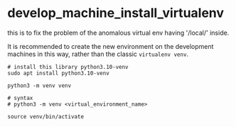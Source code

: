 # develop_machine_install_virtualenv

this is to fix the problem of the anomalous virtual env having '/local/' inside.

It is recommended to create the new environment on the development machines in this way, rather than the classic `virtualenv venv`.

    # install this library python3.10-venv
    sudo apt install python3.10-venv

    python3 -m venv venv

    # syntax
    # python3 -m venv <virtual_environment_name>
    
    source venv/bin/activate
